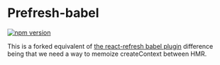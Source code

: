 # Prefresh-babel

[![npm version](https://badgen.net/npm/v/@prefresh/plugin-babel)](https://www.npmjs.com/package/@prefresh/plugin-babel)

This is a forked equivalent of [the react-refresh babel plugin](https://github.com/facebook/react/blob/master/packages/react-refresh/src/ReactFreshBabelPlugin.js)
difference being that we need a way to memoize createContext between HMR.
